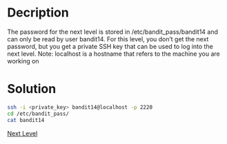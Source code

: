 # Decription
The password for the next level is stored in /etc/bandit_pass/bandit14 and can only be read by user bandit14. For this level, you don’t get the next password, but you get a private SSH key that can be used to log into the next level. Note: localhost is a hostname that refers to the machine you are working on

# Solution
```sh
ssh -i <private_key> bandit14@localhost -p 2220
cd /etc/bandit_pass/
cat bandit14
```

[Next Level](level_14.md)
